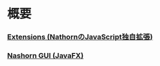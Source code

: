 # 概要

### [Extensions (NathornのJavaScript独自拡張)](https://github.com/MSakamaki/PlayJavaScript/tree/master/Nashorn/Extensions)

### [Nashorn GUI (JavaFX)](https://github.com/MSakamaki/PlayJavaScript/tree/master/Nashorn/JavaFx)


